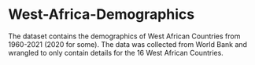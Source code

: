 # West-Africa-Demographics
The dataset contains the demographics of West African Countries from 1960-2021 (2020 for some). The data was collected from World Bank and wrangled to only contain details for the 16 West African Countries.
